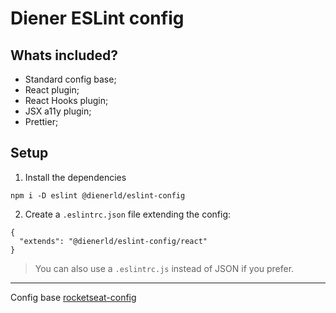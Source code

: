 # Diener ESLint config

## Whats included?

- Standard config base;
- React plugin;
- React Hooks plugin;
- JSX a11y plugin;
- Prettier;

## Setup

1. Install the dependencies
```
npm i -D eslint @dienerld/eslint-config
```

2. Create a `.eslintrc.json` file extending the config:
```
{
  "extends": "@dienerld/eslint-config/react"
}
```

> You can also use a `.eslintrc.js` instead of JSON if you prefer.

---
Config base [rocketseat-config](https://github.com/Rocketseat/eslint-config-rocketseat)
